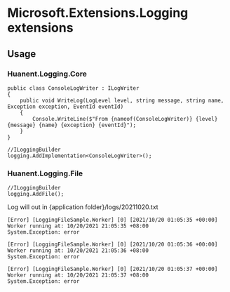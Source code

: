 # Microsoft.Extensions.Logging extensions

## Usage

### Huanent.Logging.Core

```
public class ConsoleLogWriter : ILogWriter
{
    public void WriteLog(LogLevel level, string message, string name, Exception exception, EventId eventId)
    {
        Console.WriteLine($"From {nameof(ConsoleLogWriter)} {level} {message} {name} {exception} {eventId}");
    }
}

//ILoggingBuilder
logging.AddImplementation<ConsoleLogWriter>();
```

### Huanent.Logging.File

```
//ILoggingBuilder
logging.AddFile();
```
Log will out in {application folder}/logs/20211020.txt
```
[Error] [LoggingFileSample.Worker] [0] [2021/10/20 01:05:35 +00:00]
Worker running at: 10/20/2021 21:05:35 +08:00
System.Exception: error

[Error] [LoggingFileSample.Worker] [0] [2021/10/20 01:05:36 +00:00]
Worker running at: 10/20/2021 21:05:36 +08:00
System.Exception: error

[Error] [LoggingFileSample.Worker] [0] [2021/10/20 01:05:37 +00:00]
Worker running at: 10/20/2021 21:05:37 +08:00
System.Exception: error
```
